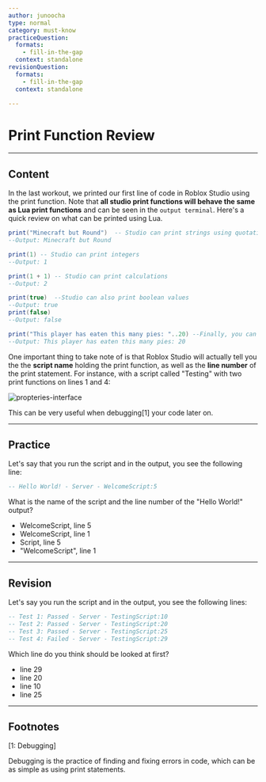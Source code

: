 ```yaml
---
author: junoocha
type: normal
category: must-know
practiceQuestion:
  formats:
    - fill-in-the-gap
  context: standalone
revisionQuestion:
  formats:
    - fill-in-the-gap
  context: standalone

---
```


# Print Function Review
---

## Content

In the last workout, we printed our first line of code in Roblox Studio using the print function. Note that **all studio print functions will behave the same as Lua print functions** and can be seen in the `output terminal`. Here's a quick review on what can be printed using Lua.

```lua
print("Minecraft but Round")  -- Studio can print strings using quotation marks
--Output: Minecraft but Round

print(1) -- Studio can print integers 
--Output: 1

print(1 + 1) -- Studio can print calculations
--Output: 2

print(true)  --Studio can also print boolean values
--Output: true
print(false) 
--Output: false

print("This player has eaten this many pies: "..20) --Finally, you can continue strings in Studio using 2 periods.
--Output: This player has eaten this many pies: 20

```
One important thing to take note of is that Roblox Studio will actually tell you the the **script name** holding the print function, as well as the **line number** of the print statement. For instance, with a script called "Testing" with two print functions on lines 1 and 4:

![propteries-interface](https://img.enkipro.com/69a611c54f25a6cc58c090b0036d2fde.png)

This can be very useful when debugging[1] your code later on.

---

## Practice

Let's say that you run the script and in the output, you see the following line:
```lua
-- Hello World! - Server - WelcomeScript:5
```
What is the name of the script and the line number of the "Hello World!" output?

- WelcomeScript, line 5
- WelcomeScript, line 1
- Script, line 5
- "WelcomeScript", line 1

---

## Revision

Let's say you run the script and in the output, you see the following lines:
```lua
-- Test 1: Passed - Server - TestingScript:10
-- Test 2: Passed - Server - TestingScript:20
-- Test 3: Passed - Server - TestingScript:25
-- Test 4: Failed - Server - TestingScript:29 
```
Which line do you think should be looked at first?

- line 29
- line 20
- line 10
- line 25

---

## Footnotes

[1: Debugging]

Debugging is the practice of finding and fixing errors in code, which can be as simple as using print statements.

